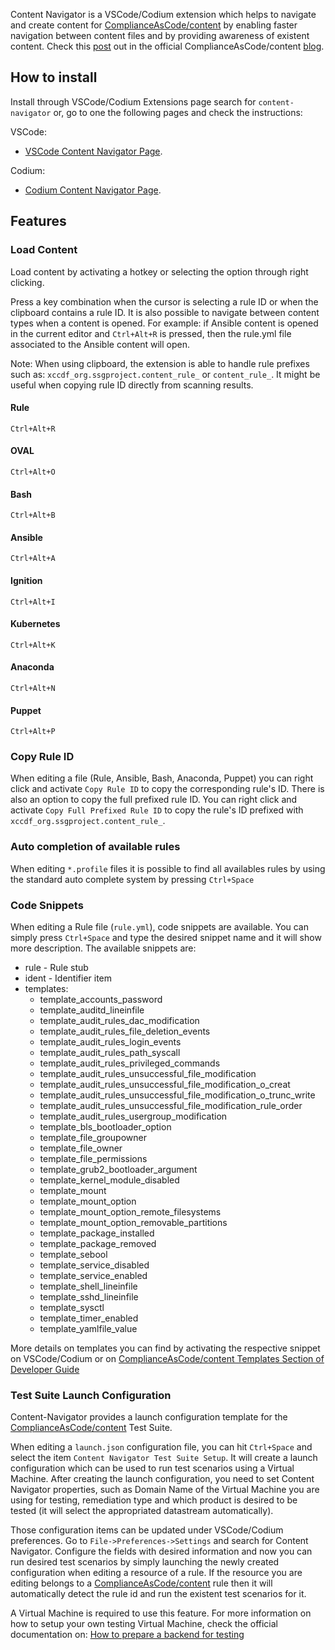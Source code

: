 Content Navigator is a VSCode/Codium extension which helps to navigate and create content for [ComplianceAsCode/content](https://github.com/ComplianceAsCode/content/) by enabling faster navigation between content files and by providing awareness of existent content. Check this [post](https://complianceascode.github.io/template/2019/12/19/content-navigator-a-vscode-extension.html) out in the official ComplianceAsCode/content [blog](https://complianceascode.github.io/).

## How to install

Install through VSCode/Codium Extensions page search for `content-navigator` or, go to one the following pages and check the instructions:

VSCode:
  - [VSCode Content Navigator Page](https://marketplace.visualstudio.com/items?itemName=ggbecker.content-navigator).

Codium:
  - [Codium Content Navigator Page](https://open-vsx.org/extension/ggbecker/content-navigator).

## Features

### Load Content

Load content by activating a hotkey or selecting the option through right clicking.

Press a key combination when the cursor is selecting a rule ID or when the clipboard contains a rule ID. It is also possible to navigate between content types when a content is opened. For example: if Ansible content is opened in the current editor and `Ctrl+Alt+R` is pressed, then the rule.yml file associated to the Ansible content will open.

Note: When using clipboard, the extension is able to handle rule prefixes such as: `xccdf_org.ssgproject.content_rule_` or `content_rule_`. It might be useful when copying rule ID directly from scanning results.

#### Rule

`Ctrl+Alt+R`

#### OVAL

`Ctrl+Alt+O`

#### Bash

`Ctrl+Alt+B`

#### Ansible

`Ctrl+Alt+A`

#### Ignition

`Ctrl+Alt+I`

#### Kubernetes

`Ctrl+Alt+K`

#### Anaconda

`Ctrl+Alt+N`

#### Puppet

`Ctrl+Alt+P`

### Copy Rule ID

When editing a file (Rule, Ansible, Bash, Anaconda, Puppet) you can right click and activate `Copy Rule ID` to copy the corresponding rule's ID. There is also an option to copy the full prefixed rule ID. You can right click and activate `Copy Full Prefixed Rule ID` to copy the rule's ID prefixed with `xccdf_org.ssgproject.content_rule_`.

### Auto completion of available rules

When editing `*.profile` files it is possible to find all availables rules by using the standard auto complete system by pressing `Ctrl+Space`

### Code Snippets

When editing a Rule file (`rule.yml`), code snippets are available. You can simply press `Ctrl+Space` and type the desired snippet name and it will show more description. The available snippets are:

- rule - Rule stub
- ident - Identifier item
- templates:
  - template_accounts_password
  - template_auditd_lineinfile
  - template_audit_rules_dac_modification
  - template_audit_rules_file_deletion_events
  - template_audit_rules_login_events
  - template_audit_rules_path_syscall
  - template_audit_rules_privileged_commands
  - template_audit_rules_unsuccessful_file_modification
  - template_audit_rules_unsuccessful_file_modification_o_creat
  - template_audit_rules_unsuccessful_file_modification_o_trunc_write
  - template_audit_rules_unsuccessful_file_modification_rule_order
  - template_audit_rules_usergroup_modification
  - template_bls_bootloader_option
  - template_file_groupowner
  - template_file_owner
  - template_file_permissions
  - template_grub2_bootloader_argument
  - template_kernel_module_disabled
  - template_mount
  - template_mount_option
  - template_mount_option_remote_filesystems
  - template_mount_option_removable_partitions
  - template_package_installed
  - template_package_removed
  - template_sebool
  - template_service_disabled
  - template_service_enabled
  - template_shell_lineinfile
  - template_sshd_lineinfile
  - template_sysctl
  - template_timer_enabled
  - template_yamlfile_value

More details on templates you can find by activating the respective snippet on VSCode/Codium or on [ComplianceAsCode/content Templates Section of Developer Guide](https://github.com/ComplianceAsCode/content/blob/master/docs/manual/developer_guide.adoc#732-list-of-available-templates)

### Test Suite Launch Configuration

Content-Navigator provides a launch configuration template for the [ComplianceAsCode/content](https://github.com/ComplianceAsCode/content/) Test Suite.

When editing a `launch.json` configuration file, you can hit `Ctrl+Space` and select the item `Content Navigator Test Suite Setup`. It will create a launch configuration which can be used to run test scenarios using a Virtual Machine. After creating the launch configuration, you need to set Content Navigator properties, such as Domain Name of the Virtual Machine you are using for testing, remediation type and which product is desired to be tested (it will select the appropriated datastream automatically).

Those configuration items can be updated under VSCode/Codium preferences. Go to `File->Preferences->Settings` and search for Content Navigator. Configure the fields with desired information and now you can run desired test scenarios by simply launching the newly created configuration when editing a resource of a rule. If the resource you are editing belongs to a [ComplianceAsCode/content](https://github.com/ComplianceAsCode/content/) rule then it will automatically detect the rule id and run the existent test scenarios for it.

A Virtual Machine is required to use this feature. For more information on how to setup your own testing Virtual Machine, check the official documentation on: [How to prepare a backend for testing](https://github.com/ComplianceAsCode/content/tree/master/tests#how-to-prepare-a-backend-for-testing)
